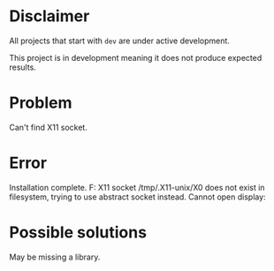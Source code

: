 # Disclaimer
All projects that start with `dev`
are under active development.

This project is in development meaning
it does not produce expected results.

# Problem
Can't find X11 socket.

# Error
Installation complete.
F: X11 socket /tmp/.X11-unix/X0 does not exist in filesystem, trying to use abstract socket instead.
Cannot open display: 

# Possible solutions
May be missing a library.